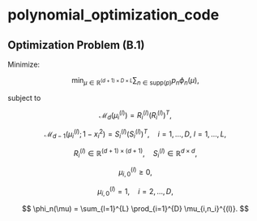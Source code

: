 # polynomial_optimization_code
## Optimization Problem (B.1)

Minimize:

$$
\min_{\mu \in \mathbb{R}^{(d+1) \times D \times L}} \sum_{n \in \text{supp}(p)} p_n \phi_n(\mu),
$$

subject to

$$
\mathcal{M}_d(\mu_i^{(l)}) = R_i^{(l)} (R_i^{(l)})^T,
$$

$$
\mathcal{M}_{d-1}(\mu_i^{(l)}; 1 - x_i^2) = S_i^{(l)} (S_i^{(l)})^T, \quad i = 1, \dots, D, \ l = 1, \dots, L,
$$

$$
R_i^{(l)} \in \mathbb{R}^{(d+1) \times (d+1)}, \quad S_i^{(l)} \in \mathbb{R}^{d \times d},
$$

$$
\mu_{i,0}^{(l)} \geq 0,
$$

$$
\mu_{i,0}^{(l)} = 1, \quad i = 2, \dots, D,
$$

$$
\phi_n(\mu) = \sum_{l=1}^{L} \prod_{i=1}^{D} \mu_{i,n_i}^{(l)}.
$$


